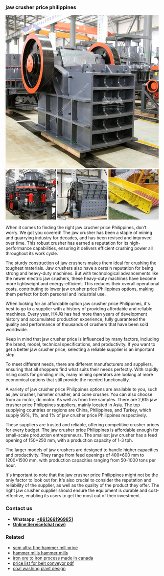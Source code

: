 <h3>jaw crusher price philippines</h3><img src='1708586978.jpg' alt=''><p>When it comes to finding the right jaw crusher price Philippines, don't worry. We got you covered! The jaw crusher has been a staple of mining and quarrying industry for decades, and has been revised and improved over time. This robust crusher has earned a reputation for its high-performance capabilities, ensuring it delivers efficient crushing power all throughout its work cycle.</p><p>The sturdy construction of jaw crushers makes them ideal for crushing the toughest materials. Jaw crushers also have a certain reputation for being strong and heavy-duty machines. But with technological advancements like the newer electric jaw crushers, these heavy-duty machines have become more lightweight and energy-efficient. This reduces their overall operational costs, contributing to lower jaw crusher price Philippines options, making them perfect for both personal and industrial use.</p><p>When looking for an affordable option jaw crusher price Philippines, it's best to go to a supplier with a history of providing affordable and reliable machines. Every year, HXJQ has had more than years of development history and accumulated production experience, fully guaranteed the quality and performance of thousands of crushers that have been sold worldwide.</p><p>Keep in mind that jaw crusher price is influenced by many factors, including the brand, model, technical specifications, and productivity. If you want to get a better jaw crusher price, selecting a reliable supplier is an important step.</p><p>To meet different needs, there are different manufacturers and suppliers, ensuring that all shoppers find what suits their needs perfectly. With rapidly rising costs for grinding mills, many mining operators are looking at more economical options that still provide the needed functionality.</p><p>A variety of jaw crusher price Philippines options are available to you, such as jaw crusher, hammer crusher, and cone crusher. You can also choose from ac motor, dc motor. As well as from free samples. There are 2,615 jaw crusher price Philippines suppliers, mainly located in Asia. The top supplying countries or regions are China, Philippines, and Turkey, which supply 99%, 1%, and 1% of jaw crusher price Philippines respectively. </p><p>These suppliers are trusted and reliable, offering competitive crusher prices for every budget. The jaw crusher price Philippines is affordable enough for small-scale production entrepreneurs. The smallest jaw crusher has a feed opening of 150*250 mm, with a production capacity of 1-3 tph.</p><p>The larger models of jaw crushers are designed to handle higher capacities and productivity. They range from feed openings of 400*600 mm to 1200*1500 mm, with production capacities ranging from 50-1000 tons per hour. </p><p>It's important to note that the jaw crusher price Philippines might not be the only factor to look out for. It's also crucial to consider the reputation and reliability of the supplier, as well as the quality of the product they offer. The right jaw crusher supplier should ensure the equipment is durable and cost-effective, enabling its users to get the most out of their investment.</p><h3>Contact us</h3><ul><li><strong>Whatsapp:&nbsp;<a href="https://wa.me/8613661969651">+8613661969651</a></strong></li><li><a href="https://swt.shibang-china.com/?git&amp;zhl&amp;jaw crusher price philippines"><strong>Online Service(chat now)</strong></a></li></ul><h3>Related</h3><ul><li><a href='scm ultra fine hammer mill price.md'>scm ultra fine hammer mill price</a></li><li><a href='hammer mills hammer mills.md'>hammer mills hammer mills</a></li><li><a href='iron ore to iron process made in canada.md'>iron ore to iron process made in canada</a></li><li><a href='price list for belt conveyor pdf.md'>price list for belt conveyor pdf</a></li><li><a href='coal washing plant design.md'>coal washing plant design</a></li></ul>